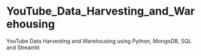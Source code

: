 # YouTube_Data_Harvesting_and_Warehousing
YouTube Data Harvesting and Warehousing using Python, MongoDB, SQL and Streamlit
